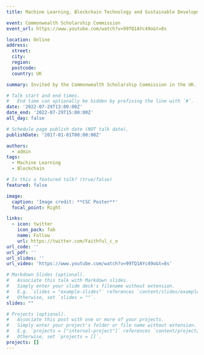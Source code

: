 ```yaml
---
title: Machine Learning, Blockchain Technology and Sustainable Development in Africa

event: Commonwealth Scholarship Commission
event_url: https://www.youtube.com/watch?v=99TQ1AYc49o&t=8s

location: Online
address:
  street: 
  city: 
  region: 
  postcode: 
  country: UK

summary: Invited by the Commonwealth Scholarship Commission in the UK. The talk targets commonwealth and developing countries professionals on how they can use these technologies for societal benefit. 

# Talk start and end times.
#   End time can optionally be hidden by prefixing the line with `#`.
date: '2022-07-29T13:00:00Z'
date_end: '2022-07-29T15:00:00Z'
all_day: false

# Schedule page publish date (NOT talk date).
publishDate: '2017-01-01T00:00:00Z'

authors:
  - admin
tags:
  - Machine Learning
  - Blockchain 

# Is this a featured talk? (true/false)
featured: false

image:
  caption: 'Image credit: **CSC Poster**'
  focal_point: Right

links:
  - icon: twitter
    icon_pack: fab
    name: Follow
    url: https://twitter.com/Faithful_c_o
url_code: ''
url_pdf: ''
url_slides: ''
url_video: 'https://www.youtube.com/watch?v=99TQ1AYc49o&t=8s'

# Markdown Slides (optional).
#   Associate this talk with Markdown slides.
#   Simply enter your slide deck's filename without extension.
#   E.g. `slides = "example-slides"` references `content/slides/example-slides.md`.
#   Otherwise, set `slides = ""`.
slides: ""

# Projects (optional).
#   Associate this post with one or more of your projects.
#   Simply enter your project's folder or file name without extension.
#   E.g. `projects = ["internal-project"]` references `content/project/deep-learning/index.md`.
#   Otherwise, set `projects = []`.
projects: []
---
```

